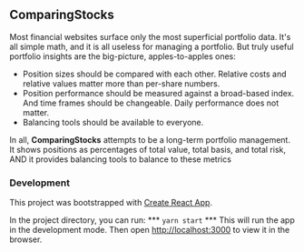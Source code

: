 ## ComparingStocks

Most financial websites surface only the most superficial portfolio data. It's all simple math, and it is all useless for managing a portfolio. But truly useful portfolio insights are the big-picture, apples-to-apples ones:

  * Position sizes should be compared with each other. Relative costs and relative values matter more than per-share numbers.
  * Position performance should be measured against a broad-based index. And time frames should be changeable. Daily performance does not matter.
  * Balancing tools should be available to everyone.

In all, **ComparingStocks** attempts to be a long-term portfolio management. It shows positions as percentages of total value, total basis, and total risk, AND it provides balancing tools to balance to these metrics

### Development
This project was bootstrapped with [Create React App](https://github.com/facebook/create-react-app).

In the project directory, you can run: *** `yarn start` *** This will run the app in the development mode. Then open [http://localhost:3000](http://localhost:3000) to view it in the browser.
